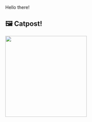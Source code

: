 Hello there!



## 🖼️ Catpost!

<sub>
    <img src="https://cdn2.thecatapi.com/images/a03.jpg" height="256">
</sub>

